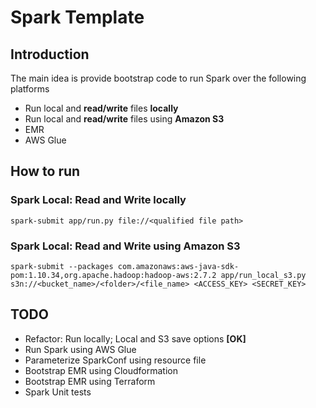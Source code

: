 # Spark Template

## Introduction

The main idea is provide bootstrap code to run Spark over the following platforms

- Run local and **read/write** files **locally**
- Run local and **read/write** files using **Amazon S3**
- EMR
- AWS Glue

## How to run

### Spark Local: Read and Write locally
```
spark-submit app/run.py file://<qualified file path>
```

### Spark Local: Read and Write using Amazon S3
```
spark-submit --packages com.amazonaws:aws-java-sdk-pom:1.10.34,org.apache.hadoop:hadoop-aws:2.7.2 app/run_local_s3.py s3n://<bucket_name>/<folder>/<file_name> <ACCESS_KEY> <SECRET_KEY>
```

## TODO
- Refactor: Run locally; Local and S3 save options **[OK]**
- Run Spark using AWS Glue
- Parameterize SparkConf using resource file
- Bootstrap EMR using Cloudformation
- Bootstrap EMR using Terraform
- Spark Unit tests
